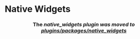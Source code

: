 # Native Widgets

<h3 align="center">The <i>native_widgets<i> plugin was moved to <a href='https://github.com/AppleEducate/plugins'>plugins/packages/native_widgets</a></h3>
